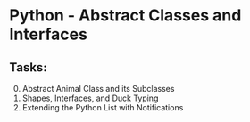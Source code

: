 # Python - Abstract Classes and Interfaces

## Tasks:

0. Abstract Animal Class and its Subclasses
1. Shapes, Interfaces, and Duck Typing
2. Extending the Python List with Notifications
